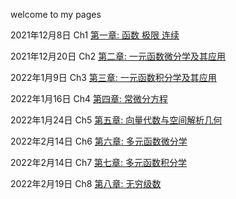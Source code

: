 welcome to my pages



2021年12月8日 Ch1 
[第一章: 函数 极限 连续](https://quanlongcs.github.io/ZSB/math/Ch1/README.html)



2021年12月20日 Ch2
[第二章: 一元函数微分学及其应用](https://quanlongcs.github.io/ZSB/Math/Ch2/README.html)



2022年1月9日 Ch3
[第三章: 一元函数积分学及其应用](https://quanlongcs.github.io/ZSB/math/Ch3/README.html)



2022年1月16日 Ch4
[第四章: 常微分方程](https://quanlongcs.github.io/ZSB/math/Ch4/README.html)



2022年1月24日 Ch5
[第五章: 向量代数与空间解析几何](https://quanlongcs.github.io/ZSB/math/Ch5/README.html)





2022年2月14日 Ch6
[第六章: 多元函数微分学](https://quanlongcs.github.io/ZSB/math/Ch6/README.html)

2022年2月14日 Ch7
[第七章: 多元函数积分学](https://quanlongcs.github.io/ZSB/math/Ch7/README.html)



2022年2月19日 Ch8
[第八章: 无穷级数](https://quanlongcs.github.io/ZSB/math/Ch8/README.html)



